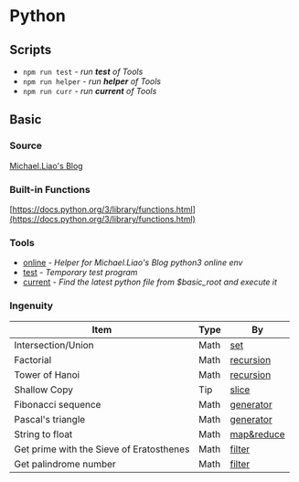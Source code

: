# Python

## Scripts

* `npm run test` - _run __test__ of Tools_
* `npm run helper` - _run __helper__ of Tools_
* `npm run curr` - _run __current__ of Tools_

## Basic

### Source

[Michael.Liao's Blog](https://www.liaoxuefeng.com/wiki/0014316089557264a6b348958f449949df42a6d3a2e542c000)

### Built-in Functions

[https://docs.python.org/3/library/functions.html](https://docs.python.org/3/library/functions.html)

### Tools

* [online](Tools/online.py) - _Helper for Michael.Liao's Blog python3 online env_
* [test](Tools/test.py) - _Temporary test program_
* [current](Tools/current.py) - _Find the latest python file from $basic_root and execute it_

### Ingenuity

| Item | Type | By |
| ---- | ----------- | -- |
| Intersection/Union | Math | [set](Basic/02_Junior/06_dictAndSet.py) |
| Factorial | Math | [recursion](Basic/03_Function/04_recursion.py) |
| Tower of Hanoi | Math | [recursion](Basic/03_Function/04_recursion.py) |
| Shallow Copy | Tip | [slice](Basic/04_AdvancedFeatures/01_slice.py) |
| Fibonacci sequence | Math | [generator](Basic/04_AdvancedFeatures/04_generator.py) |
| Pascal's triangle | Math | [generator](Basic/04_AdvancedFeatures/04_generator.py) |
| String to float | Math | [map&reduce](Basic/05_FunctionalProgramming/01_Higher-orderFunctions/01_mapAndReduce.py) |
| Get prime with the Sieve of Eratosthenes | Math | [filter](Basic/05_FunctionalProgramming/01_Higher-orderFunctions/02_filter.py) |
| Get palindrome number | Math | [filter](Basic/05_FunctionalProgramming/01_Higher-orderFunctions/02_filter.py) |